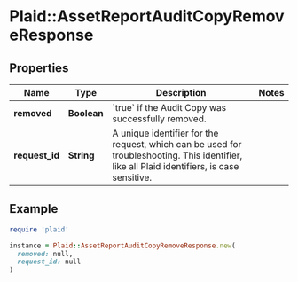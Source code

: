# Plaid::AssetReportAuditCopyRemoveResponse

## Properties

| Name | Type | Description | Notes |
| ---- | ---- | ----------- | ----- |
| **removed** | **Boolean** | &#x60;true&#x60; if the Audit Copy was successfully removed. |  |
| **request_id** | **String** | A unique identifier for the request, which can be used for troubleshooting. This identifier, like all Plaid identifiers, is case sensitive. |  |

## Example

```ruby
require 'plaid'

instance = Plaid::AssetReportAuditCopyRemoveResponse.new(
  removed: null,
  request_id: null
)
```

